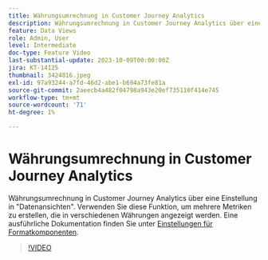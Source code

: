 ```yaml
---
title: Währungsumrechnung in Customer Journey Analytics
description: Währungsumrechnung in Customer Journey Analytics über eine Einstellung in "Datenansichten". Verwenden Sie diese Funktion, um mehrere Metriken zu erstellen, die in verschiedenen Währungen angezeigt werden.
feature: Data Views
role: Admin, User
level: Intermediate
doc-type: Feature Video
last-substantial-update: 2023-10-09T00:00:00Z
jira: KT-14125
thumbnail: 3424816.jpeg
exl-id: 97a93244-a7fd-46d2-abe1-b694a73fe81a
source-git-commit: 2aeecb4a482f04798a943e20ef735110f414e745
workflow-type: tm+mt
source-wordcount: '71'
ht-degree: 1%

---
```


# Währungsumrechnung in Customer Journey Analytics

Währungsumrechnung in Customer Journey Analytics über eine Einstellung in &quot;Datenansichten&quot;. Verwenden Sie diese Funktion, um mehrere Metriken zu erstellen, die in verschiedenen Währungen angezeigt werden. Eine ausführliche Dokumentation finden Sie unter [Einstellungen für Formatkomponenten](https://experienceleague.adobe.com/docs/analytics-platform/using/cja-dataviews/component-settings/format.html?lang=de#currency).

>[!VIDEO](https://video.tv.adobe.com/v/3424816/?learn=on)
